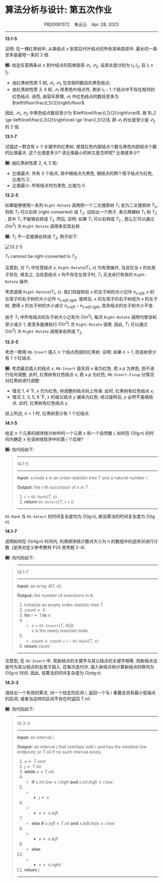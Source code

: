 # 算法分析与设计: 第五次作业

<center>PB20061372 &ensp; 朱云沁 &ensp; Apr. 28, 2023</center>

---

<div class='prob'>

**13.1-5**

证明: 在一棵红黑树中, 从某结点 $x$ 到其后代叶结点的所有简单路径中, 最长的一条至多是最短一条的 $2$ 倍.

</div>

<div class='sol'>

**解:** 给定任意两条从 $x$ 到叶结点的简单路径 $\mathcal{P}_1$, $\mathcal{P}_2$, 设其长度分别为 $l_1, l_2$, 且 $l_1 \ge l_2$.

- 由红黑树性质 5 知, $\mathcal{P}_1$, $\mathcal{P}_2$ 包含相同数目的黑色结点;
- 由红黑树性质 3, 4 知, $\mathcal{P}_1$ 除黑色叶结点外, 剩余 $l_1-1$ 个结点中不存在相邻的红色结点. 进而, 由容斥原理, $\mathcal{P}_1$ 中红色结点的数目至多为 $\left\lfloor\frac{l_1}{2}\right\rfloor$.

因此, $\mathcal{P}_1$, $\mathcal{P}_2$ 中黑色结点数目至少为 $\left\lceil\frac{l_1}{2}\right\rceil$. 故 $l_2 \ge \left\lceil\frac{l_1}{2}\right\rceil \ge \frac{l_1}{2}$, 即 $\mathcal{P}_1$ 的长度至少是 $\mathcal{P}_2$ 的 $2$ 倍.

</div>

<div class='prob'>

**13.1-7**

试描述一颗含有 $n$ 个关键字的红黑树, 使其红色内部结点个数与黑色内部结点个数的比值最大. 这个比值是多少? 该比值最小的树又是怎样呢? 比值是多少?

</div>

<div class='sol'>

**解:** 由红黑树性质 2, 4, 5 知:

- 比值最大: 共有 $3$ 个结点, 其中根结点为黑色, 根结点的两个孩子结点为红色, 比值为 $2$;
- 比值最小: 所有结点均为黑色, 比值为 $0$.

</div>

<div class='prob'>

**13.2-5**

如果能够使用一系列 `Right-Rotate` 调用把一个二叉搜索树 $T_1$ 变为二叉搜索树 $T_2$, 则称 $T_1$ 可以右转 (right-converted) 成 $T_2$. 试给出一个例子, 表示两棵树 $T_1$ 和 $T_2$ , 其中 $T_1$ 不能够右转成 $T_2$ .然后, 证明: 如果 $T_1$ 可以右转成 $T_2$ , 那么它可以通过 $O(n^2)$ 次 `Right-Rotate` 调用来实现右转.

</div>

<div class='sol'>

**解:** $T_1$ 不一定能够右转成 $T_2$, 例子如下:

![13.2-5](../imgs/13.2.5.drawio.svg)

<figcaption>

$T_1$ cannnot be right-converted to $T_2$.

</figcaption>

注意到, 对 $T_1$ 中任意结点 $x$, `Right-Rotate`($T_1$, $x$) 为有效操作, 当且仅当 $x$ 的左孩子存在. 换言之, 当任意结点 $x$ 均不存在左孩子时, $T_1$ 无法进行有效的 `Right-Rotate` 操作.

考虑调用 `Right-Rotate`($T_1$, $x$). 我们将旋转前 $x$ 的左子树的大小记作 $n_{x.left}$, $x$ 的左孩子的右子树的大小记作 $n_{x.left.right}$. 旋转后, $x$ 的左孩子的右子树成为 $x$ 的左子树, 使得 $x$ 的左子树的大小减少 $n_{x.left} - n_{x.left.right}$, 其余结点的左子树大小不变.

由于 $T_1$ 中所有结点的左子树大小之和为 $O(n^2)$, 每次 `Right-Rotate` 调用均使该和至少减少 $1$, 故至多能够执行 $O(n^2)$ 次 `Right-Rotate` 调用. 因此, $T_1$ 可以通过 $O(n^2)$ 次 `Right-Rotate` 调用来右转成 $T_2$.

</div>

<div class='prob'>

**13.3-5**

考虑一颗用 `RB-Insert` 插入 $n$ 个结点而成的红黑树. 证明: 如果 $n>1$, 则该树至少有 $1$ 个红结点.

</div>

<div class='sol'>

**解:** 考虑最后插入的结点 $x$, `RB-Insert` 首先将 $x$ 染为红色. 若 $x.p$ 为黑色, 则不进行任何调整, 此时, 红黑树有红色结点 $x$; 若 $x.p$ 为红色, `RB-Insert-Fixup` 分情况对红黑树进行调整:

- 情况 1, 4 下, $x$ 仍为红色, 待调整的结点向上传递. 此时, 红黑树有红色结点 $x$;
- 情况 2, 3, 5, 6 下, $x$ 的祖父结点 $y$ 被染为红色. 经过旋转后, $y$ 必然不是根结点. 此时, 红黑树有红色结点 $y$.

综上所述, $n>1$ 时, 红黑树至少有 $1$ 个红结点.

</div>

<div class='prob'>

**14.1-5**

给定 $n$ 个元素的顺序统计树中的一个元素 $x$ 和一个自然数 $i$, 如何在 $O(\lg n)$ 的时间内确定 $x$ 在该树线性序中的第 $i$ 个后继?

</div>

<div class='sol'>

**解:** 伪代码如下:

> <hr />
> <div class='algo' /> 14.1-5
> <hr class='midrule' />
>
> **Input:** a node $x$ in an order-statistic tree $T$ and a natural number $i$.
>
> **Output:** the $i$-th successor of $x$ in $T$.
>
> 1. $r$ = `OS-Rank`($T$, $x$)
> 2. **return** `OS-Select`($T$, $r + i$)
>
> <hr />

`OS-Rank` 与 `OS-Select` 的时间复杂度均为 $O(\lg n)$, 故该算法的时间复杂度为 $O(\lg n)$.

</div>

<div class='prob'>

**14.1-7**

说明如何在 $O(n\lg n)$ 时间内, 利用顺序统计数对大小为 $n$ 的数组中的逆序对进行计数. (逆序对定义参考教材 P24 思考题 2-4).

</div>

<div class='sol'>

**解:** 伪代码如下:

> <hr />
> <div class='algo' /> 14.1-7
> <hr class='midrule' />
>
> **Input:** an array $A[1..n]$.
>
> **Output:** the number of inversions in $A$.
>
> 1. Initialize an empty order-statistic tree $T$.
> 2. $count \gets 0$
> 3. **for** $i \gets 1$ **to** $n$:
> 4. - $x$ = `OS-Insert`($T$, $A[i]$) <div class='comment'> $x$ is the newly inserted node. </div>
> 5. - $count \gets count$ $+$ $i$ $-$ `OS-Rank`($T$, $x$)
> 6. **return** $count$
>
> <hr />

注意到, 在 `OS-Insert` 中, 若新结点的关键字与其父结点的关键字相等, 则新结点总是作为其父结点的右孩子插入. 在每次迭代中, 插入新结点和计算新结点的秩均为 $O(\lg n)$ 时间. 因此, 该算法的时间复杂度为 $O(n\lg n)$.

</div>

<div class='prob'>

**14.3-3**

请给出一个有效的算法, 对一个给定的区间 $i$, 返回一个与 $i$ 重叠且具有最小低端点的区间; 或者当这样的区间不存在时返回 $T.nil$.

</div>

<div class='sol'>

**解:** 伪代码如下:

> <hr />
> <div class='algo' /> 14.3-3
> <hr class='midrule' />
>
> **Input:** an interval $i$.
>
> **Output:** an interval $j$ that overlaps with $i$ and has the smallest low endpoint; or $T.nil$ if no such interval exists.
>
> 1. $x \gets T.root$
> 2. $j \gets T.nil$
> 3. **while** $x \neq T.nil$:
> 4. - **if** $x.int.low \leq i.high$ **and** $x.int.high \geq i.low$:
> 5. - - $j \gets x$
> 6. - - $x \gets x.left$
> 7. - **else if** $x.left \neq T.nil$ **and** $x.left.max \geq i.low$:
> 8. - - $x \gets x.left$
> 9. - **else**:
> 10. - - $x \gets x.right$
> 11. **return** $j$
>
> <hr />

</div>
